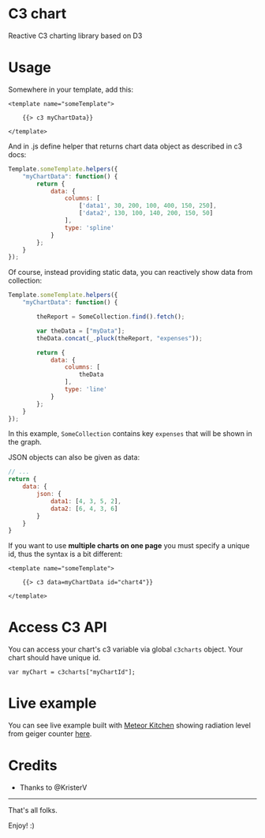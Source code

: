 C3 chart
========

Reactive C3 charting library based on D3


Usage
=====

Somewhere in your template, add this:

```Handlebars
<template name="someTemplate">

	{{> c3 myChartData}}

</template>
```

And in .js define helper that returns chart data object as described in c3 docs:

```JavaScript
Template.someTemplate.helpers({
	"myChartData": function() {
		return {
			data: {
				columns: [
					['data1', 30, 200, 100, 400, 150, 250],
					['data2', 130, 100, 140, 200, 150, 50]
				],
				type: 'spline'
			}
		};
	}
});
```

Of course, instead providing static data, you can reactively show data from collection:

```JavaScript
Template.someTemplate.helpers({
	"myChartData": function() {

		theReport = SomeCollection.find().fetch();

		var theData = ["myData"];
		theData.concat(_.pluck(theReport, "expenses"));

		return {
			data: {
				columns: [
					theData
				],
				type: 'line'
			}
		};
	}
});
```
In this example, `SomeCollection` contains key `expenses` that will be shown in the graph.

JSON objects can also be given as data:

```JavaScript
// ...
return {
	data: {
		json: {
			data1: [4, 3, 5, 2],
			data2: [6, 4, 3, 6]
		}
	}
}
```

If you want to use **multiple charts on one page** you must specify a unique id, thus the syntax is a bit different:

```Handlebars
<template name="someTemplate">

	{{> c3 data=myChartData id="chart4"}}

</template>
```

Access C3 API
=============

You can access your chart's c3 variable via global `c3charts` object. Your chart should have unique id.

```
var myChart = c3charts["myChartId"];
```


Live example
============

You can see live example built with <a href="http://www.meteorkitchen.com" target="_blank">Meteor Kitchen</a> showing radiation level from geiger counter <a href="http://generator-geiger.meteor.com" target="_blank">here</a>.


Credits
=======

- Thanks to @KristerV


---

That's all folks.

Enjoy! :)
